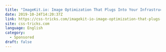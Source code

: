 ```yaml
---
title: "ImageKit.io: Image Optimization That Plugs Into Your Infrastructure"
date: 2019-10-24T14:20:37Z
link: https://css-tricks.com/imagekit-io-image-optimization-that-plugs-into-your-infrastructure/?utm_medium=RSS&utm_source=news.12bit.vn
site: css-tricks.com
language: English
category:
  - Sponsored
draft: false
---
```

